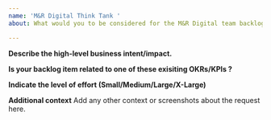 ```yaml
---
name: 'M&R Digital Think Tank '
about: What would you to be considered for the M&R Digital team backlog?

---
```


**Describe the high-level business intent/impact.**

**Is your backlog item related to one of these exisiting OKRs/KPIs ?**

**Indicate the level of effort (Small/Medium/Large/X-Large)**

**Additional context**
Add any other context or screenshots about the request here.
